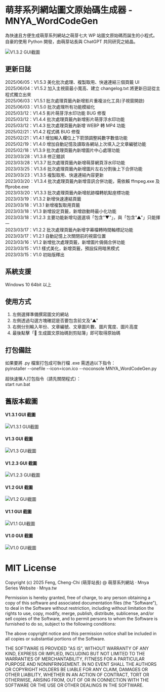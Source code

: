 # 萌芽系列網站圖文原始碼生成器 - MNYA_WordCodeGen

為快速且方便生成萌芽系列網站之萌芽七大 WP 站圖文原始碼而誕生的小程式。<br>
自豪的使用 Python 開發，由萌芽站長與 ChatGPT 共同研究之結晶。

![V1.3.2 GUI截圖](screenshot/V1.3.2.jpg)

## 更新日誌

2025/06/05：V1.5.3 美化批次處理、複製取用、快速連結三個頁籤 UI<br>
2025/06/04：V1.5.2 加入主視窗最小寬高、建立 changelog.txt 將更新日誌從主程式獨立出來<br>
2025/06/03：V1.5.1 批次處理頁籤內新增影片重複淡化工具(子視窗開啟)<br>
2025/06/03：V1.5.0 批次處理所有功能模組化<br>
2025/03/12：V1.4.5 影片萌芽浮水印功能 BUG 修復<br>
2025/03/12：V1.4.4 批次處理頁籤內新增影片萌芽浮水印功能<br>
2025/03/12：V1.4.3 批次處理頁籤內新增 WEBP 轉 MP4 功能<br>
2025/02/21：V1.4.2 程式碼 BUG 修復<br>
2025/02/21：V1.4.1 增加輸入欄位上下箭頭調整純數字數值功能<br>
2025/02/19：V1.4.0 增加自動記憶及讀取各網站上次填入之文章編號功能<br>
2025/02/18：V1.3.9 批次處理頁籤內新增圖片中心處理功能<br>
2023/03/28：V1.3.8 修正錯誤<br>
2023/03/28：V1.3.7 批次處理頁籤內新增萌芽網頁浮水印功能<br>
2023/03/25：V1.3.6 批次處理頁籤內新增圖片左右分割後上下合併功能<br>
2023/03/23：V1.3.5 複製取用、快速連結內容更新<br>
2023/03/20：V1.3.4 批次處理頁籤內新增音訊合併功能，需依賴 ffmpeg.exe 及 ffprobe.exe<br>
2023/03/20：V1.3.3 批次處理頁籤內新增航跡檔轉航點座標功能<br>
2023/03/19：V1.3.2 新增快速連結頁籤<br>
2023/03/18：V1.3.1 新增複製取用頁籤<br>
2023/03/18：V1.3 新增設定頁籤，新增啟動時最小化功能<br>
2023/03/18：V1.2.3 主要功能新增勾選選項「包含"▼"」，與「包含"▲"」只能擇一<br>
2023/03/17：V1.2.2 批次處理頁籤內新增字幕檔轉時間軸標記功能<br>
2023/03/17：V1.2.1 自動記憶上次關閉前的視窗位置<br>
2023/03/16：V1.2 新增批次處理頁籤，新增圖片倆倆合併功能<br>
2023/03/15：V1.1 樣式美化，新增頁籤，預設採用暗黑模式<br>
2023/03/15：V1.0 初始版釋出<br>

## 系統支援

Windows 10 64bit 以上

## 使用方式

1. 左側選擇準備撰寫圖文的網站<br>
2. 左側透過勾選方塊確認是否要包含前文及"▲"<br>
3. 右側分別輸入年份、文章編號、文章圖片數、圖片寬度、圖片高度<br>
4. 最後點擊「📑 生成圖文原始碼到剪貼簿」即可取得原始碼<br>

## 打包備註

如果要將 .py 檔案打包成可執行檔 .exe 需透過以下指令：<br>
pyinstaller --onefile --icon=icon.ico --noconsole MNYA_WordCodeGen.py<br>

超快速懶人打包指令（請先關閉程式）：<br>
start run.bat<br>

## 舊版本截圖

#### V1.3.1 GUI 截圖

![V1.3.1 GUI截圖](screenshot/V1.3.1.jpg)

#### V1.3 GUI 截圖

![V1.3 GUI截圖](screenshot/V1.3.jpg)

#### V1.2.3 GUI 截圖

![V1.2.3 GUI截圖](screenshot/V1.2.3.jpg)

#### V1.2 GUI 截圖

![V1.2 GUI截圖](screenshot/V1.2.jpg)

#### V1.1 GUI 截圖

![V1.1 GUI截圖](screenshot/V1.1.jpg)

#### V1.0 GUI 截圖

![V1.0 GUI截圖](screenshot/V1.0.jpg)

# MIT License

Copyright (c) 2025 Feng, Cheng-Chi (萌芽站長) @ 萌芽系列網站 ‧ Mnya Series Website ‧ Mnya.tw

Permission is hereby granted, free of charge, to any person obtaining a copy
of this software and associated documentation files (the "Software"), to deal
in the Software without restriction, including without limitation the rights
to use, copy, modify, merge, publish, distribute, sublicense, and/or sell
copies of the Software, and to permit persons to whom the Software is
furnished to do so, subject to the following conditions:

The above copyright notice and this permission notice shall be included in all
copies or substantial portions of the Software.

THE SOFTWARE IS PROVIDED "AS IS", WITHOUT WARRANTY OF ANY KIND, EXPRESS OR
IMPLIED, INCLUDING BUT NOT LIMITED TO THE WARRANTIES OF MERCHANTABILITY,
FITNESS FOR A PARTICULAR PURPOSE AND NONINFRINGEMENT. IN NO EVENT SHALL THE
AUTHORS OR COPYRIGHT HOLDERS BE LIABLE FOR ANY CLAIM, DAMAGES OR OTHER
LIABILITY, WHETHER IN AN ACTION OF CONTRACT, TORT OR OTHERWISE, ARISING FROM,
OUT OF OR IN CONNECTION WITH THE SOFTWARE OR THE USE OR OTHER DEALINGS IN THE
SOFTWARE.
